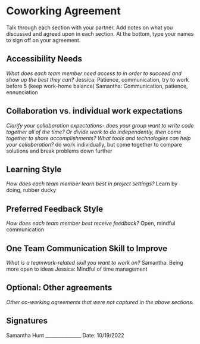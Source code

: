 # Coworking Agreement

Talk through each section with your partner. Add notes on what you discussed and agreed upon in each section. At the bottom, type your names to sign off on your agreement.

## Accessibility Needs
*What does each team member need access to in order to succeed and show up the best they can?*
Jessica: Patience, communication, try to work before 5 (keep work-home balance)
Samantha: Communication, patience, ennunciation
## Collaboration vs. individual work expectations
*Clarify your collaboration expectations- does your group want to write code together all of the time? Or divide work to do independently, then come together to share accomplishments? What tools and technologies can help your collaboration?*
do work individually, but come together to compare solutions and break problems down further

## Learning Style
*How does each team member learn best in project settings?*
Learn by doing, rubber ducky

## Preferred Feedback Style
*How does each team member best receive feedback?*
Open, mindful communication

## One Team Communication Skill to Improve
*What is a teamwork-related skill you want to work on?*
Samantha: Being more open to ideas
Jessica: Mindful of time management

## Optional: Other agreements
*Other co-working agreements that were not captured in the above sections.*


## Signatures
Samantha Hunt _______________
Date: 10/19/2022
